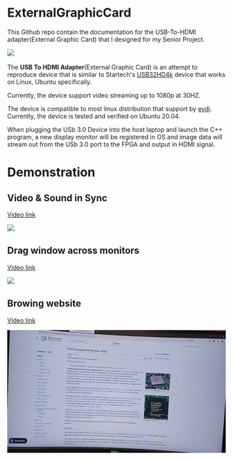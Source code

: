 # ExternalGraphicCard


This Github repo contain the documentation for the USB-To-HDMI adapter(External Graphic Card) that I designed for my Senior Project.

![](./ImageForDocumentation/TopViewOfAssembledVersion.jpg)


The __USB To HDMI Adapter__(External Graphic Card) is an attempt to reproduce device that is similar to Startech's [USB32HD4k](https://www.startech.com/en-us/display-video-adapters/usb32hd4k) device that works on Linux, Ubuntu specifically. 

Currently, the device support video streaming up to 1080p at 30HZ. 

The device is compatible to most linux distribution that support by [evdi](https://github.com/DisplayLink/evdi). Currently, the device is tested and verified on Ubuntu 20.04.


When plugging the USb 3.0 Device into the host laptop and launch the C++ program, a new display monitor will be registered in OS and image data will stream out from the USb 3.0 port to the FPGA and output in HDMI signal.



# Demonstration

## Video & Sound in Sync
[Video link](https://github.com/joeldushouyu/ExternalGraphicCard/blob/main/videoDirectory/video-sync.mp4)

![](./videoDirectory/video-sync.gif)

## Drag window across monitors
[Video link](https://github.com/joeldushouyu/ExternalGraphicCard/blob/main/videoDirectory/drag-window-between-monitors.mp4)

![](./videoDirectory/drag-window.gif)

## Browing  website
[Video link](https://github.com/joeldushouyu/ExternalGraphicCard/blob/main/videoDirectory/browsing-website.mp4)

![](./videoDirectory/browse.gif)
